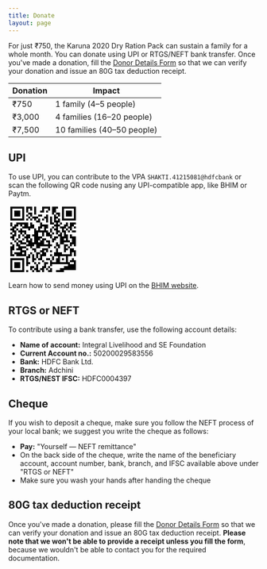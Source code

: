```yaml
---
title: Donate
layout: page
---
```


For just ₹750, the Karuna 2020 Dry Ration Pack can sustain a family for a whole month. You can donate using UPI or RTGS/NEFT bank transfer. Once you've made a donation, fill the [Donor Details Form](https://go.karuna2020.org/donor) so that we can verify your donation and issue an 80G tax deduction receipt.

| Donation | Impact                     |
| -------- | -------------------------- |
| ₹750     | 1 family (4–5 people)      |
| ₹3,000   | 4 families (16–20 people)  |
| ₹7,500   | 10 families (40–50 people) |

## UPI

To use UPI, you can contribute to the VPA `SHAKTI.41215081@hdfcbank` or scan the following QR code nusing any UPI-compatible app, like BHIM or Paytm.

<svg xmlns="http://www.w3.org/2000/svg" style="width: 10em" viewBox="0 0 35 35"><path d="M1 1h7v7h-7zM9 1h3v2h-1v-1h-1v2h-1zM13 1h1v4h-1zM17 1h4v2h-1v-1h-2v2h-2v-1h1zM22 1h3v1h-1v2h-1v1h-1zM27 1h7v7h-7zM2 2v5h5v-5zM28 2v5h5v-5zM3 3h3v3h-3zM19 3h1v1h-1zM29 3h3v3h-3zM10 4h2v2h-1v-1h-1zM24 4h2v2h-1v-1h-1zM9 5h1v1h-1zM15 5h2v1h-2zM19 5h1v4h-1v-2h-1v-1h1zM23 5h1v1h1v1h-1v1h1v-1h1v2h-1v1h1v1h-1v2h1v1h-1v1h-1v-2h-1v-1h1v-1h-1v-1h1v-1h-1zM10 6h1v1h-1zM12 6h3v1h-1v1h-1v-1h-1zM21 6h1v3h1v1h-2zM9 7h1v1h-1zM11 7h1v1h-1zM15 7h1v2h-2v-1h1zM17 7h1v1h-1zM1 9h1v2h-1zM4 9h6v2h1v-2h1v1h1v2h-2v1h-1v-1h-3v-1h1v-1h-1v1h-1v-1h-1v1h-1v1h-1v1h1v3h-1v2h-1v-1h-1v-1h1v-1h1v-1h-1v-1h-1v-1h1v-1h1v-1h1zM16 9h1v1h3v2h-1v1h1v1h1v1h1v2h-1v-1h-2v-2h-1v2h-1v-2h-2v2h2v1h-1v1h-1v1h1v-1h1v-1h2v1h-1v2h2v-1h-1v-1h2v2h1v1h-1v1h-1v-1h-4v1h-2v-2h-1v1h-1v1h-1v-1h-2v-1h1v-1h-1v-2h-1v-1h1v-1h2v2h-1v1h1v-1h1v2h1v-3h-1v-1h1v-3h1v1h1v-2h1zM26 9h1v1h-1zM29 9h1v2h-1v1h-1v1h1v2h1v3h1v1h-3v1h-2v-4h-1v-1h1v-1h1v2h1v-2h-1v-2h-1v-1h2v-1h1zM31 9h3v1h-1v1h-1v2h-1v-1h-1v-1h1zM17 11v1h-1v1h2v-2zM22 11h1v1h-1zM33 11h1v1h-1zM4 12h1v1h-1zM6 12h1v1h2v2h-1v-1h-1v1h-1v-1h-1v-1h1zM21 12h1v2h-1zM29 12h1v1h-1zM30 13h1v1h-1zM32 13h2v1h-2zM1 14h1v1h-1zM22 14h1v1h-1zM5 15h1v2h-1zM7 15h1v1h-1zM31 15h1v1h2v5h-1v-1h-1v1h-1v-2h1v-2h-1zM23 16h2v1h-1v1h-1v1h-1v-2h1zM4 17h1v1h-1zM7 17h1v1h-1zM28 17v1h1v-1zM3 18h1v1h-1zM5 18h2v1h2v1h-3v-1h-1zM1 19h1v1h-1zM4 19h1v1h1v1h3v1h-2v1h2v3h-5v-1h-1v-1h3v-1h-2v-1h1v-1h-1zM24 19h1v1h1v2h-1v-1h-1zM2 20h1v3h-1v2h1v1h-2v-5h1zM28 20h2v1h-1v1h1v1h-1v1h-1zM23 21h1v1h-1zM30 21h1v1h-1zM9 22h1v1h-1zM12 22h2v2h-1v-1h-1zM17 22h3v2h-1v-1h-1v1h1v2h-2v2h-2v-1h1v-2h1v-1h-1v-1h1zM24 22h1v2h2v1h4v-3h2v1h1v3h-1v-2h-1v2h-2v3h1v1h2v-1h-2v-1h1v-1h1v1h1v5h-6v1h-4v-1h2v-1h2v-1h2v-1h-8v1h-1v-3h1v1h2v-2h1v-1h-2v-2h1zM21 23h1v1h-1zM7 24v1h1v-1zM11 24h1v1h-1zM14 24h2v1h-1v2h-1zM10 25h1v2h-1v2h1v1h-1v1h-1v-5h1zM12 25h1v2h1v1h-1v1h-1zM21 25h1v1h-1zM22 26h1v2h-1zM26 26v3h3v-3zM1 27h7v7h-7zM19 27h2v1h-2zM27 27h1v1h-1zM2 28v5h5v-5zM17 28h1v1h-1zM3 29h3v3h-3zM13 29h1v1h-1zM15 29h1v1h-1zM18 29h2v1h-1v2h-1v2h-1v-1h-1v-1h1v-1h1zM14 30h1v3h1v1h-2v-1h-1v-1h1zM11 31h2v1h-1v1h-1zM20 31h1v1h-1zM19 32h1v1h-1zM21 32h1v2h-2v-1h1zM9 33h1v1h-1zM12 33h1v1h-1z"/></svg>

Learn how to send money using UPI on the [BHIM website](https://www.bhimupi.org.in/what-we-do).

## RTGS or NEFT

To contribute using a bank transfer, use the following account details:

-   **Name of account:** Integral Livelihood and SE Foundation
-   **Current Account no.:** 50200029583556
-   **Bank:** HDFC Bank Ltd.
-   **Branch:** Adchini
-   **RTGS/NEST IFSC:** HDFC0004397

## Cheque

If you wish to deposit a cheque, make sure you follow the NEFT process of your local bank; we suggest you write the cheque as follows:

-   **Pay:** "Yourself — NEFT remittance"
-   On the back side of the cheque, write the name of the beneficiary account, account number, bank, branch, and IFSC available above under "RTGS or NEFT"
-   Make sure you wash your hands after handing the cheque

## 80G tax deduction receipt

Once you've made a donation, please fill the [Donor Details Form](https://go.karuna2020.org/donor) so that we can verify your donation and issue an 80G tax deduction receipt. **Please note that we won't be able to provide a receipt unless you fill the form**, because we wouldn't be able to contact you for the required documentation.
